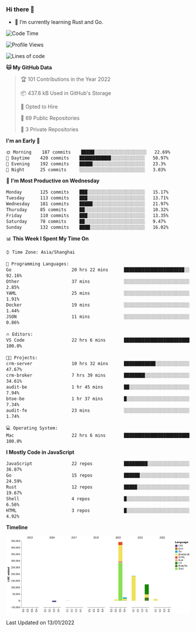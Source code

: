 ### Hi there 👋

- 🌱 I’m currently learning Rust and Go.

<!--START_SECTION:waka-->
![Code Time](http://img.shields.io/badge/Code%20Time-126%20hrs%209%20mins-blue)

![Profile Views](http://img.shields.io/badge/Profile%20Views-1-blue)

![Lines of code](https://img.shields.io/badge/From%20Hello%20World%20I%27ve%20Written-796%20Thousand%20lines%20of%20code-blue)

**🐱 My GitHub Data** 

> 🏆 101 Contributions in the Year 2022
 > 
> 📦 437.6 kB Used in GitHub's Storage 
 > 
> 💼 Opted to Hire
 > 
> 📜 69 Public Repositories 
 > 
> 🔑 3 Private Repositories  
 > 
**I'm an Early 🐤** 

```text
🌞 Morning    187 commits    █████░░░░░░░░░░░░░░░░░░░░   22.69% 
🌆 Daytime    420 commits    ████████████░░░░░░░░░░░░░   50.97% 
🌃 Evening    192 commits    █████░░░░░░░░░░░░░░░░░░░░   23.3% 
🌙 Night      25 commits     ░░░░░░░░░░░░░░░░░░░░░░░░░   3.03%

```
📅 **I'm Most Productive on Wednesday** 

```text
Monday       125 commits    ███░░░░░░░░░░░░░░░░░░░░░░   15.17% 
Tuesday      113 commits    ███░░░░░░░░░░░░░░░░░░░░░░   13.71% 
Wednesday    181 commits    █████░░░░░░░░░░░░░░░░░░░░   21.97% 
Thursday     85 commits     ██░░░░░░░░░░░░░░░░░░░░░░░   10.32% 
Friday       110 commits    ███░░░░░░░░░░░░░░░░░░░░░░   13.35% 
Saturday     78 commits     ██░░░░░░░░░░░░░░░░░░░░░░░   9.47% 
Sunday       132 commits    ████░░░░░░░░░░░░░░░░░░░░░   16.02%

```


📊 **This Week I Spent My Time On** 

```text
⌚︎ Time Zone: Asia/Shanghai

💬 Programming Languages: 
Go                       20 hrs 22 mins      ███████████████████████░░   92.16% 
Other                    37 mins             ░░░░░░░░░░░░░░░░░░░░░░░░░   2.85% 
YAML                     25 mins             ░░░░░░░░░░░░░░░░░░░░░░░░░   1.91% 
Docker                   19 mins             ░░░░░░░░░░░░░░░░░░░░░░░░░   1.44% 
JSON                     11 mins             ░░░░░░░░░░░░░░░░░░░░░░░░░   0.86%

🔥 Editors: 
VS Code                  22 hrs 6 mins       █████████████████████████   100.0%

🐱‍💻 Projects: 
crm-server               10 hrs 32 mins      ████████████░░░░░░░░░░░░░   47.67% 
crm-broker               7 hrs 39 mins       ████████░░░░░░░░░░░░░░░░░   34.61% 
audit-be                 1 hr 45 mins        ██░░░░░░░░░░░░░░░░░░░░░░░   7.94% 
btoe-be                  1 hr 37 mins        █░░░░░░░░░░░░░░░░░░░░░░░░   7.34% 
audit-fe                 23 mins             ░░░░░░░░░░░░░░░░░░░░░░░░░   1.74%

💻 Operating System: 
Mac                      22 hrs 6 mins       █████████████████████████   100.0%

```

**I Mostly Code in JavaScript** 

```text
JavaScript               22 repos            █████████░░░░░░░░░░░░░░░░   36.07% 
Go                       15 repos            ██████░░░░░░░░░░░░░░░░░░░   24.59% 
Rust                     12 repos            █████░░░░░░░░░░░░░░░░░░░░   19.67% 
Shell                    4 repos             █░░░░░░░░░░░░░░░░░░░░░░░░   6.56% 
HTML                     3 repos             █░░░░░░░░░░░░░░░░░░░░░░░░   4.92%

```


**Timeline**

![Chart not found](https://raw.githubusercontent.com/elton/elton/main/charts/bar_graph.png) 


 Last Updated on 13/01/2022
<!--END_SECTION:waka-->

<!--
**elton/elton** is a ✨ _special_ ✨ repository because its `README.md` (this file) appears on your GitHub profile.

Here are some ideas to get you started:

- 🔭 I’m currently working on ...
- 🌱 I’m currently learning ...
- 👯 I’m looking to collaborate on ...
- 🤔 I’m looking for help with ...
- 💬 Ask me about ...
- 📫 How to reach me: ...
- 😄 Pronouns: ...
- ⚡ Fun fact: ...
-->
